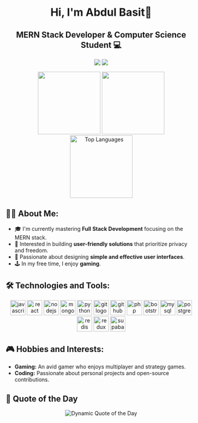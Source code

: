 <h1 align="center">Hi, I'm Abdul Basit👋</h1>
<h2 align="center">MERN Stack Developer & Computer Science Student 💻</h2>

<p align="center">
  <a href="https://www.linkedin.com/in/abdul-basit-127040196/"><img src="https://img.shields.io/badge/LinkedIn-0077B5?style=for-the-badge&logo=linkedin&logoColor=white"/></a>
  <a href="mailto:connectwithbasit06@gmail.com"><img src="https://img.shields.io/badge/Email-D14836?style=for-the-badge&logo=gmail&logoColor=white"/></a>
</p>

<div align="center">
  <img src="https://github-readme-stats.vercel.app/api?username=A2Basit&show_icons=true&theme=react&count_private=true&include_all_commits=true" height="165">
  <img src="https://github-readme-streak-stats.herokuapp.com/?user=A2Basit&theme=react&hide_border=false" height="165">
</div>

<div align="center">
  <img src="https://github-readme-stats.vercel.app/api/top-langs/?username=A2Basit&theme=react&layout=compact" alt="Top Languages" height="165">
</div>

## 👨‍💻 About Me:

- 🎓 I'm currently mastering **Full Stack Development** focusing on the MERN stack.
- 🔐 Interested in building **user-friendly solutions** that prioritize privacy and freedom.
- 🎨 Passionate about designing **simple and effective user interfaces**.
- 🕹️ In my free time, I enjoy **gaming**.

## 🛠️ Technologies and Tools:

<p align="center">
  <img src="https://cdn.jsdelivr.net/gh/devicons/devicon/icons/javascript/javascript-original.svg" height="40" alt="javascript logo"  />
  <img src="https://cdn.jsdelivr.net/gh/devicons/devicon/icons/react/react-original.svg" height="40" alt="react logo"  />
  <img src="https://cdn.jsdelivr.net/gh/devicons/devicon/icons/nodejs/nodejs-original.svg" height="40" alt="nodejs logo"  />
  <img src="https://cdn.jsdelivr.net/gh/devicons/devicon/icons/mongodb/mongodb-original.svg" height="40" alt="mongodb logo"  />
  <img src="https://cdn.jsdelivr.net/gh/devicons/devicon/icons/python/python-original.svg" height="40" alt="python logo"  />
  <img src="https://cdn.jsdelivr.net/gh/devicons/devicon/icons/git/git-original.svg" height="40" alt="git logo"  />
  <img src="https://cdn.jsdelivr.net/gh/devicons/devicon/icons/github/github-original.svg" height="40" alt="github logo"  />
  <img src="https://cdn.jsdelivr.net/gh/devicons/devicon/icons/php/php-original.svg" height="40" alt="php logo"  />
  <img src="https://cdn.jsdelivr.net/gh/devicons/devicon/icons/bootstrap/bootstrap-original.svg" height="40" alt="bootstrap logo"  />
  <img src="https://cdn.jsdelivr.net/gh/devicons/devicon/icons/mysql/mysql-original.svg" height="40" alt="mysql logo"  />
  <img src="https://cdn.jsdelivr.net/gh/devicons/devicon/icons/postgresql/postgresql-original.svg" height="40" alt="postgresql logo"  />
  <img src="https://cdn.jsdelivr.net/gh/devicons/devicon/icons/redis/redis-original.svg" height="40" alt="redis logo"  />
  <img src="https://cdn.jsdelivr.net/gh/devicons/devicon/icons/redux/redux-original.svg" height="40" alt="redux logo"  />
  <img src="https://cdn.jsdelivr.net/gh/devicons/devicon/icons/supabase/supabase-original.svg" height="40" alt="supabase logo"  />
</p>

## 🎮 Hobbies and Interests:

- **Gaming:** An avid gamer who enjoys multiplayer and strategy games.
- **Coding:** Passionate about personal projects and open-source contributions.

## 🌟 Quote of the Day

<p align="center">
  <img src="https://quotes-github-readme.vercel.app/api?type=horizontal&theme=dark" alt="Dynamic Quote of the Day"/>
</p>
